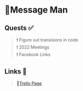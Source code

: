 # 💄Message Man 

## Quests ✅
>❗ Figure out transisions in code  
>❗ 2022 Meetings     
>❗ Facebook Links  

## Links 🔗 
>🐶[Trello Page](https://trello.com/b/vI4AIdIK/nese-%F0%9F%92%84) 
